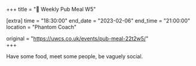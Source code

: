 +++
title = "🍔 Weekly Pub Meal W5"

[extra]
time = "18:30:00"
end_date = "2023-02-06"
end_time = "21:00:00"
location = "Phantom Coach"

original = "https://uwcs.co.uk/events/pub-meal-22t2w5/"    
+++

Have some food, meet some people, be vaguely social.
